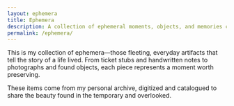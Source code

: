 ```yaml
---
layout: ephemera
title: Ephemera
description: A collection of ephemeral moments, objects, and memories captured in time
permalink: /ephemera/
---
```


This is my collection of ephemera—those fleeting, everyday artifacts that tell the story of a life lived. From ticket stubs and handwritten notes to photographs and found objects, each piece represents a moment worth preserving.

These items come from my personal archive, digitized and catalogued to share the beauty found in the temporary and overlooked.